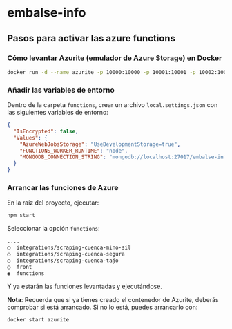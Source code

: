 # embalse-info

## Pasos para activar las azure functions

### Cómo levantar Azurite (emulador de Azure Storage) en Docker

```bash
docker run -d --name azurite -p 10000:10000 -p 10001:10001 -p 10002:10002 mcr.microsoft.com/azure-storage/azurite
```

### Añadir las variables de entorno

Dentro de la carpeta `functions`, crear un archivo `local.settings.json` con las siguientes variables de entorno:

```json
{
  "IsEncrypted": false,
  "Values": {
    "AzureWebJobsStorage": "UseDevelopmentStorage=true",
    "FUNCTIONS_WORKER_RUNTIME": "node",
    "MONGODB_CONNECTION_STRING": "mongodb://localhost:27017/embalse-info"
  }
}
```

### Arrancar las funciones de Azure

En la raíz del proyecto, ejecutar:

```bash
npm start
```

Seleccionar la opción `functions`:

```bash
....
◯  integrations/scraping-cuenca-mino-sil
◯  integrations/scraping-cuenca-segura
◯  integrations/scraping-cuenca-tajo
◯  front
◉  functions
```

Y ya estarán las funciones levantadas y ejecutándose.

**Nota**: Recuerda que si ya tienes creado el contenedor de Azurite, deberás comprobar si está arrancado. Si no lo está, puedes arrancarlo con:

```bash
docker start azurite
```
